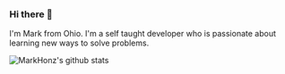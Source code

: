 ### Hi there 👋

I'm Mark from Ohio. I'm a self taught developer who is passionate about learning new ways to solve problems. 

![MarkHonz's github stats](https://github-readme-stats.vercel.app/api?username=MarkHonz)

<!--
**MarkHonz/MarkHonz** is a ✨ _special_ ✨ repository because its `README.md` (this file) appears on your GitHub profile.

Here are some ideas to get you started:

- 🔭 I’m currently working on ...
- 🌱 I’m currently learning ...
- 👯 I’m looking to collaborate on ...
- 🤔 I’m looking for help with ...
- 💬 Ask me about ...
- 📫 How to reach me: ...
- 😄 Pronouns: ...
- ⚡ Fun fact: ...
-->
